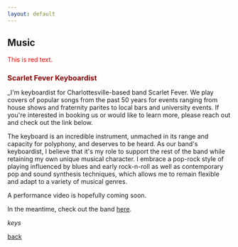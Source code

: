 ```yaml
---
layout: default
---
```


## Music

<p style="color:red;">This is red text.</p>

<h1 style="color:#900000; font-size:16px;">Scarlet Fever Keyboardist</h1>

_I'm keyboardist for Charlottesville-based band Scarlet Fever. We play covers of popular songs from the past 50 years for events ranging from house shows and fraternity parites to local bars and university events. If you're interested in booking us or would like to learn more, please reach out and check out the link below.

The keyboard is an incredible instrument, unmached in its range and capacity for polyphony, and deserves to be heard. As our band's keyboardist, I believe that it's my role to support the rest of the band while retaining my own unique musical character. I embrace a pop-rock style of playing influenced by blues and early rock-n-roll as well as contemporary pop and sound synthesis techniques, which allows me to remain flexible and adapt to a variety of musical genres. 

A performance video is hopefully coming soon.

In the meantime, check out the band <a href="https://www.example.com](https://www.instagram.com/scarletfevercville/">here</a>.

_keys_

[back](./)
